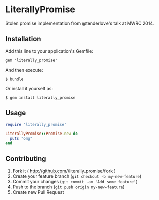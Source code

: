 # LiterallyPromise

Stolen promise implementation from @tenderlove's talk at MWRC 2014.

## Installation

Add this line to your application's Gemfile:

    gem 'literally_promise'

And then execute:

    $ bundle

Or install it yourself as:

    $ gem install literally_promise

## Usage

```ruby
require 'literally_promise'

LiterallyPromise::Promise.new do
  puts "omg"
end
```

## Contributing

1. Fork it ( http://github.com/<my-github-username>/literally_promise/fork )
2. Create your feature branch (`git checkout -b my-new-feature`)
3. Commit your changes (`git commit -am 'Add some feature'`)
4. Push to the branch (`git push origin my-new-feature`)
5. Create new Pull Request

